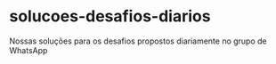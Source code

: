 # solucoes-desafios-diarios
Nossas soluções para os desafios propostos diariamente no grupo de WhatsApp
